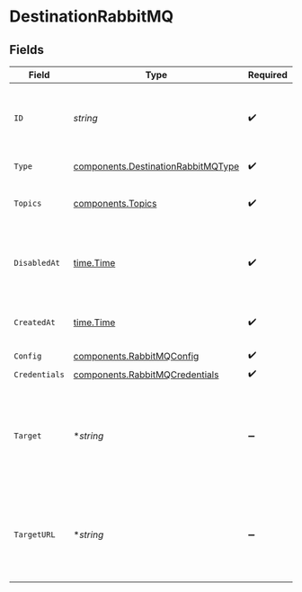 # DestinationRabbitMQ


## Fields

| Field                                                                                     | Type                                                                                      | Required                                                                                  | Description                                                                               | Example                                                                                   |
| ----------------------------------------------------------------------------------------- | ----------------------------------------------------------------------------------------- | ----------------------------------------------------------------------------------------- | ----------------------------------------------------------------------------------------- | ----------------------------------------------------------------------------------------- |
| `ID`                                                                                      | *string*                                                                                  | :heavy_check_mark:                                                                        | Control plane generated ID or user provided ID for the destination.                       | des_12345                                                                                 |
| `Type`                                                                                    | [components.DestinationRabbitMQType](../../models/components/destinationrabbitmqtype.md)  | :heavy_check_mark:                                                                        | Type of the destination.                                                                  | rabbitmq                                                                                  |
| `Topics`                                                                                  | [components.Topics](../../models/components/topics.md)                                    | :heavy_check_mark:                                                                        | "*" or an array of enabled topics.                                                        | *                                                                                         |
| `DisabledAt`                                                                              | [time.Time](https://pkg.go.dev/time#Time)                                                 | :heavy_check_mark:                                                                        | ISO Date when the destination was disabled, or null if enabled.                           | <nil>                                                                                     |
| `CreatedAt`                                                                               | [time.Time](https://pkg.go.dev/time#Time)                                                 | :heavy_check_mark:                                                                        | ISO Date when the destination was created.                                                | 2024-01-01T00:00:00Z                                                                      |
| `Config`                                                                                  | [components.RabbitMQConfig](../../models/components/rabbitmqconfig.md)                    | :heavy_check_mark:                                                                        | N/A                                                                                       |                                                                                           |
| `Credentials`                                                                             | [components.RabbitMQCredentials](../../models/components/rabbitmqcredentials.md)          | :heavy_check_mark:                                                                        | N/A                                                                                       |                                                                                           |
| `Target`                                                                                  | **string*                                                                                 | :heavy_minus_sign:                                                                        | A human-readable representation of the destination target (RabbitMQ exchange). Read-only. | events-exchange                                                                           |
| `TargetURL`                                                                               | **string*                                                                                 | :heavy_minus_sign:                                                                        | A URL link to the destination target (not applicable for RabbitMQ exchange). Read-only.   | <nil>                                                                                     |